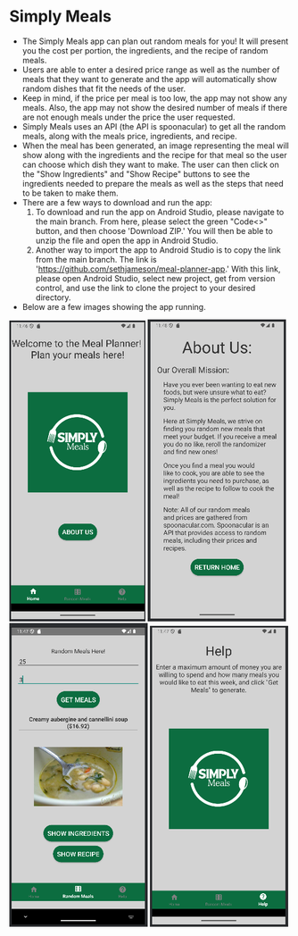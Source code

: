 # Simply Meals
- The Simply Meals app can plan out random meals for you! It will present you the cost per portion, the ingredients, and the recipe of random meals.
- Users are able to enter a desired price range as well as the number of meals that they want to generate and the app will automatically show random dishes that fit the needs of the user.
- Keep in mind, if the price per meal is too low, the app may not show any meals. Also, the app may not show the desired number of meals if there are not enough meals under the price the user requested.  
- Simply Meals uses an API (the API is spoonacular) to get all the random meals, along with the meals price, ingredients, and recipe.
- When the meal has been generated, an image representing the meal will show along with the ingredients and the recipe for that meal so the user can choose which dish they want to make. The user can then click on the "Show Ingredients" and "Show Recipe" buttons to see the ingredients needed to prepare the meals as well as the steps that need to be taken to make them.
- There are a few ways to download and run the app:
    1) To download and run the app on Android Studio, please navigate to the main branch. From here, please select the green "Code<>" button, and then choose 'Download ZIP.' You will then be able to unzip the file and open the app in Android Studio.
    2) Another way to import the app to Android Studio is to copy the link from the main branch. The link is 'https://github.com/sethjameson/meal-planner-app.' With this link, please open Android Studio, select new project, get from version control, and use the link to clone the project to your desired directory. 
- Below are a few images showing the app running.

![Home](app/src/main/res/drawable/home_final.png)
![Random Meal Planner](app/src/main/res/drawable/about_us_final.png)
![Random_Meal_Generator](app/src/main/res/drawable/random_meal_generator_final.png)
![Homepage](app/src/main/res/drawable/homepage_final.png)

